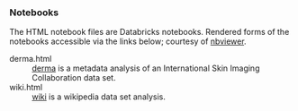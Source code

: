 ### Notebooks

The HTML notebook files are Databricks notebooks.  Rendered forms of the notebooks accessible via the links below; courtesy of [nbviewer](https://nbviewer.jupyter.org/).

<dl>
  <dt>derma.html</dt>  
  <dd> <a href="https://nbviewer.jupyter.org/github/miscellane/references/blob/develop/notebooks/derma.html">derma</a> is a metadata analysis of an International Skin Imaging Collaboration data set.</dd>

  <dt>wiki.html</dt>
  <dd><a href="https://nbviewer.jupyter.org/github/miscellane/references/blob/develop/notebooks/wiki.html">wiki</a> is a wikipedia data set analysis.</dd>
</dl>
